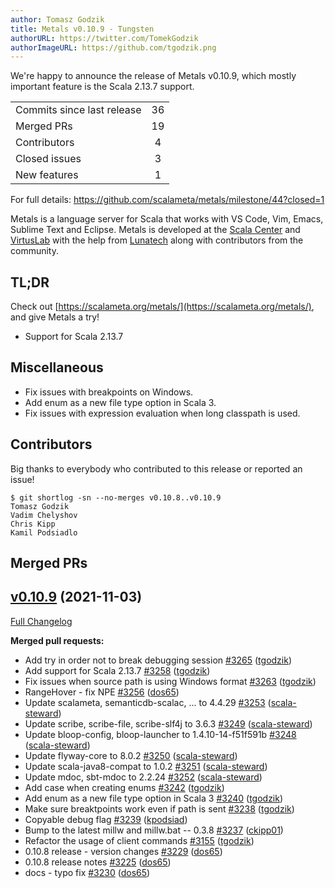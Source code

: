 ```yaml
---
author: Tomasz Godzik
title: Metals v0.10.9 - Tungsten
authorURL: https://twitter.com/TomekGodzik
authorImageURL: https://github.com/tgodzik.png
---
```


We're happy to announce the release of Metals v0.10.9, which mostly important
feature is the Scala 2.13.7 support.

<table>
<tbody>
  <tr>
    <td>Commits since last release</td>
    <td align="center">36</td>
  </tr>
  <tr>
    <td>Merged PRs</td>
    <td align="center">19</td>
  </tr>
    <tr>
    <td>Contributors</td>
    <td align="center">4</td>
  </tr>
  <tr>
    <td>Closed issues</td>
    <td align="center">3</td>
  </tr>
  <tr>
    <td>New features</td>
    <td align="center">1</td>
  </tr>
</tbody>
</table>

For full details: https://github.com/scalameta/metals/milestone/44?closed=1

Metals is a language server for Scala that works with VS Code, Vim, Emacs,
Sublime Text and Eclipse. Metals is developed at the
[Scala Center](https://scala.epfl.ch/) and [VirtusLab](https://virtuslab.com)
with the help from [Lunatech](https://lunatech.com) along with contributors from
the community.

## TL;DR

Check out [https://scalameta.org/metals/](https://scalameta.org/metals/), and
give Metals a try!

- Support for Scala 2.13.7

## Miscellaneous

- Fix issues with breakpoints on Windows.
- Add enum as a new file type option in Scala 3.
- Fix issues with expression evaluation when long classpath is used.

## Contributors

Big thanks to everybody who contributed to this release or reported an issue!

```
$ git shortlog -sn --no-merges v0.10.8..v0.10.9
Tomasz Godzik
Vadim Chelyshov
Chris Kipp
Kamil Podsiadlo
```

## Merged PRs

## [v0.10.9](https://github.com/scalameta/metals/tree/v0.10.9) (2021-11-03)

[Full Changelog](https://github.com/scalameta/metals/compare/v0.10.8...v0.10.9)

**Merged pull requests:**

- Add try in order not to break debugging session
  [\#3265](https://github.com/scalameta/metals/pull/3265)
  ([tgodzik](https://github.com/tgodzik))
- Add support for Scala 2.13.7
  [\#3258](https://github.com/scalameta/metals/pull/3258)
  ([tgodzik](https://github.com/tgodzik))
- Fix issues when source path is using Windows format
  [\#3263](https://github.com/scalameta/metals/pull/3263)
  ([tgodzik](https://github.com/tgodzik))
- RangeHover - fix NPE [\#3256](https://github.com/scalameta/metals/pull/3256)
  ([dos65](https://github.com/dos65))
- Update scalameta, semanticdb-scalac, ... to 4.4.29
  [\#3253](https://github.com/scalameta/metals/pull/3253)
  ([scala-steward](https://github.com/scala-steward))
- Update scribe, scribe-file, scribe-slf4j to 3.6.3
  [\#3249](https://github.com/scalameta/metals/pull/3249)
  ([scala-steward](https://github.com/scala-steward))
- Update bloop-config, bloop-launcher to 1.4.10-14-f51f591b
  [\#3248](https://github.com/scalameta/metals/pull/3248)
  ([scala-steward](https://github.com/scala-steward))
- Update flyway-core to 8.0.2
  [\#3250](https://github.com/scalameta/metals/pull/3250)
  ([scala-steward](https://github.com/scala-steward))
- Update scala-java8-compat to 1.0.2
  [\#3251](https://github.com/scalameta/metals/pull/3251)
  ([scala-steward](https://github.com/scala-steward))
- Update mdoc, sbt-mdoc to 2.2.24
  [\#3252](https://github.com/scalameta/metals/pull/3252)
  ([scala-steward](https://github.com/scala-steward))
- Add case when creating enums
  [\#3242](https://github.com/scalameta/metals/pull/3242)
  ([tgodzik](https://github.com/tgodzik))
- Add enum as a new file type option in Scala 3
  [\#3240](https://github.com/scalameta/metals/pull/3240)
  ([tgodzik](https://github.com/tgodzik))
- Make sure breaktpoints work even if path is sent
  [\#3238](https://github.com/scalameta/metals/pull/3238)
  ([tgodzik](https://github.com/tgodzik))
- Copyable debug flag [\#3239](https://github.com/scalameta/metals/pull/3239)
  ([kpodsiad](https://github.com/kpodsiad))
- Bump to the latest millw and millw.bat -- 0.3.8
  [\#3237](https://github.com/scalameta/metals/pull/3237)
  ([ckipp01](https://github.com/ckipp01))
- Refactor the usage of client commands
  [\#3155](https://github.com/scalameta/metals/pull/3155)
  ([tgodzik](https://github.com/tgodzik))
- 0.10.8 release - version changes
  [\#3229](https://github.com/scalameta/metals/pull/3229)
  ([dos65](https://github.com/dos65))
- 0.10.8 release notes [\#3225](https://github.com/scalameta/metals/pull/3225)
  ([dos65](https://github.com/dos65))
- docs - typo fix [\#3230](https://github.com/scalameta/metals/pull/3230)
  ([dos65](https://github.com/dos65))
